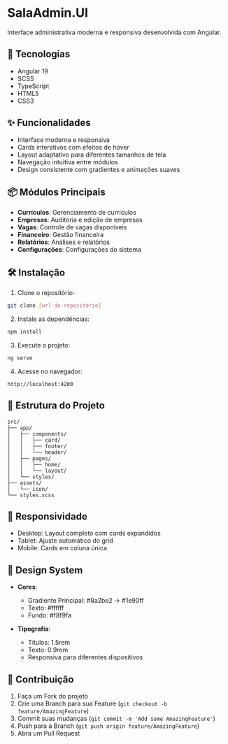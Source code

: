 # SalaAdmin.UI

Interface administrativa moderna e responsiva desenvolvida com Angular.

## 🚀 Tecnologias

- Angular 19
- SCSS
- TypeScript
- HTML5
- CSS3

## ✨ Funcionalidades

- Interface moderna e responsiva
- Cards interativos com efeitos de hover
- Layout adaptativo para diferentes tamanhos de tela
- Navegação intuitiva entre módulos
- Design consistente com gradientes e animações suaves

## 📦 Módulos Principais

- **Currículos**: Gerenciamento de currículos
- **Empresas**: Auditoria e edição de empresas
- **Vagas**: Controle de vagas disponíveis
- **Financeiro**: Gestão financeira
- **Relatórios**: Análises e relatórios
- **Configurações**: Configurações do sistema

## 🛠️ Instalação

1. Clone o repositório:
```bash
git clone [url-do-repositorio]
```

2. Instale as dependências:
```bash
npm install
```

3. Execute o projeto:
```bash
ng serve
```

4. Acesse no navegador:
```
http://localhost:4200
```

## 🎨 Estrutura do Projeto

```
src/
├── app/
│   ├── components/
│   │   ├── card/
│   │   ├── footer/
│   │   └── header/
│   ├── pages/
│   │   ├── home/
│   │   └── layout/
│   └── styles/
├── assets/
│   └── icon/
└── styles.scss
```

## 📱 Responsividade

- Desktop: Layout completo com cards expandidos
- Tablet: Ajuste automático do grid
- Mobile: Cards em coluna única

## 🎯 Design System

- **Cores**: 
  - Gradiente Principal: #8a2be2 → #1e90ff
  - Texto: #ffffff
  - Fundo: #f8f9fa

- **Tipografia**:
  - Títulos: 1.5rem
  - Texto: 0.9rem
  - Responsiva para diferentes dispositivos

## 👥 Contribuição

1. Faça um Fork do projeto
2. Crie uma Branch para sua Feature (`git checkout -b feature/AmazingFeature`)
3. Commit suas mudanças (`git commit -m 'Add some AmazingFeature'`)
4. Push para a Branch (`git push origin feature/AmazingFeature`)
5. Abra um Pull Request
